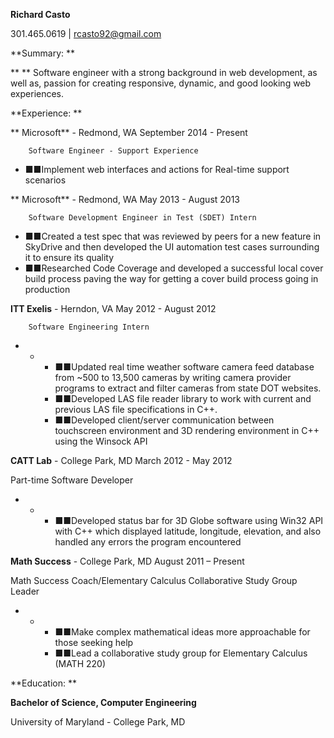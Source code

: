 **Richard Casto**

301.465.0619 | [rcasto92@gmail.com](mailto:rcasto92@gmail.com)

**Summary:       **

**       ** Software engineer with a strong background in web development, as well as, passion for creating responsive, dynamic, and good looking web experiences.

  **Experience:       **

**        Microsoft** - Redmond, WA                                September 2014 - Present

        Software Engineer - Support Experience

- ■■Implement web interfaces and actions for Real-time support scenarios

**        Microsoft** - Redmond, WA                                May 2013 - August 2013

        Software Development Engineer in Test (SDET) Intern

- ■■Created a test spec that was reviewed by peers for a new feature in SkyDrive and then developed the UI automation test cases surrounding it to ensure its quality
- ■■Researched Code Coverage and developed a successful local cover build process paving the way for getting a cover build process going in production

**ITT Exelis** - Herndon, VA                                May 2012 - August 2012

        Software Engineering Intern

-
  -
    - ■■Updated real time weather software camera feed database from ~500 to 13,500 cameras by writing camera provider programs to extract and filter cameras from state DOT websites.
    - ■■Developed LAS file reader library to work with current and previous LAS file specifications in C++.
    - ■■Developed client/server communication between touchscreen environment and 3D rendering environment in C++ using the Winsock API

**CATT Lab** - College Park, MD                                March 2012 - May 2012

Part-time Software Developer

-
  -
    - ■■Developed status bar for 3D Globe software using Win32 API with C++ which displayed latitude, longitude, elevation, and also handled any errors the program encountered

**Math Success** - College Park, MD                        August 2011 – Present

Math Success Coach/Elementary Calculus Collaborative Study Group Leader

-
  -
    - ■■Make complex mathematical ideas more approachable for those seeking help
    - ■■Lead a collaborative study group for Elementary Calculus (MATH 220)



**Education:       **

**Bachelor of Science, Computer Engineering**

University of Maryland - College Park, MD